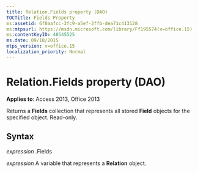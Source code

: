 ```yaml
---
title: Relation.Fields property (DAO)
TOCTitle: Fields Property
ms:assetid: 6f0aafcc-3fc9-a5ef-2ffb-dea71c413128
ms:mtpsurl: https://msdn.microsoft.com/library/Ff195574(v=office.15)
ms:contentKeyID: 48545525
ms.date: 09/18/2015
mtps_version: v=office.15
localization_priority: Normal
---
```


# Relation.Fields property (DAO)


**Applies to**: Access 2013, Office 2013

Returns a **Fields** collection that represents all stored **Field** objects for the specified object. Read-only.

## Syntax

*expression* .Fields

*expression* A variable that represents a **Relation** object.

